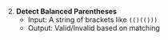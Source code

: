 2. **Detect Balanced Parentheses**
   - Input: A string of brackets like `(()(()))`
   - Output: Valid/Invalid based on matching